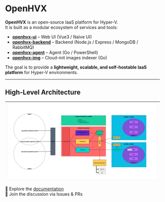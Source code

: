 # OpenHVX

**OpenHVX** is an open-source IaaS platform for Hyper-V.  
It is built as a modular ecosystem of services and tools:

- **[openhvx-ui](https://github.com/OpenHVX/openhvx-ui)** – Web UI (Vue3 / Naive UI)  
- **[openhvx-backend](https://github.com/OpenHVX/openhvx-backend)** – Backend (Node.js / Express / MongoDB / RabbitMQ)  
- **[openhvx-agent](https://github.com/OpenHVX/openhvx-agent)** – Agent (Go / PowerShell)  
- **[openhvx-img](https://github.com/OpenHVX/openhvx-img)** – Cloud-init images indexer (Go)  

The goal is to provide a **lightweight, scalable, and self-hostable IaaS platform** for Hyper-V environments.

---
## High-Level Architecture
| ![OpenHVX High-Level Diagram](./schema.openhvx.drawio.png) |
|:--:|

🔗 Explore the [documentation](https://github.com/OpenHVX)  
💬 Join the discussion via Issues & PRs
